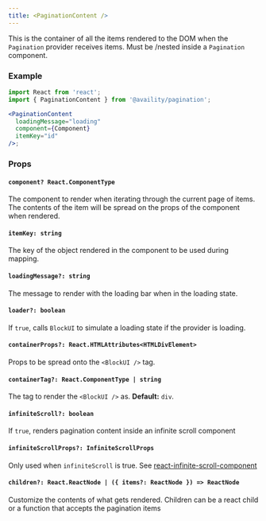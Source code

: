 ```yaml
---
title: <PaginationContent />
---
```


This is the container of all the items rendered to the DOM when the `Pagination` provider receives items. Must be /nested inside a `Pagination` component.

### Example

```jsx
import React from 'react';
import { PaginationContent } from '@availity/pagination';

<PaginationContent
  loadingMessage="loading"
  component={Component}
  itemKey="id"
/>;
```

### Props

#### `component? React.ComponentType`

The component to render when iterating through the current page of items. The contents of the item will be spread on the props of the component when rendered.

#### `itemKey: string`

The key of the object rendered in the component to be used during mapping.

#### `loadingMessage?: string`

The message to render with the loading bar when in the loading state.

#### `loader?: boolean`

If `true`, calls `BlockUI` to simulate a loading state if the provider is loading.

#### `containerProps?: React.HTMLAttributes<HTMLDivElement>`

Props to be spread onto the `<BlockUI />` tag.

#### `containerTag?: React.ComponentType | string`

The tag to render the `<BlockUI />` as. **Default:** `div`.

#### `infiniteScroll?: boolean`

If `true`, renders pagination content inside an infinite scroll component

#### `infiniteScrollProps?: InfiniteScrollProps`

Only used when `infiniteScroll` is true. See [react-infinite-scroll-component](https://github.com/ankeetmaini/react-infinite-scroll-component#props)

#### `children?: React.ReactNode | ({ items?: ReactNode }) => ReactNode`

Customize the contents of what gets rendered. Children can be a react child or a function that accepts the pagination items
